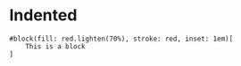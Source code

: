 # Indented

```typst
#block(fill: red.lighten(70%), stroke: red, inset: 1em)[
    This is a block
]
```